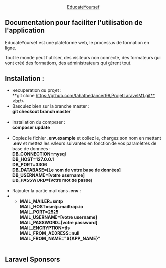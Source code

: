 <p align="center" width="400"><a href="#" target="_blank">EducateYoursef</a></p>

## Documentation pour faciliter l'utilisation de l'application

EducateYoursef est une plateforme web, le processus de formation en ligne.

Tout le monde peut l'utiliser, des visiteurs non connecté, des formateurs qui vont créé des formations, des administrateurs qui gérent tout.

## Installation : 

- Récupération du projet : <br/>
	**git clone https://github.com/tahathedancer98/ProjetLaravelM1.git**<br/><br/>
- Basculez bien sur la branche master : <br/>
    **git checkout branch master**<br/><br/>
- Installation du composer : <br/>
	**composer update**<br/><br/>
- Copiez le fichier **.env.example** et collez le, changez son nom en mettant **.env** et mettez les valeurs suivantes en fonction de vos paramètres de base de données : <br/>
    **DB_CONNECTION=mysql <br/>
    DB_HOST=127.0.0.1 <br/>
    DB_PORT=3306 <br/>
    DB_DATABASE=[Le nom de votre base de données] <br/>
    DB_USERNAME=[votre username] <br/>
    DB_PASSWORD=[votre mot de passe]** <br/><br/>
- Rajouter la partie mail dans **.env** : <br/>
- - **MAIL_MAILER=smtp <br/>
    MAIL_HOST=smtp.mailtrap.io <br/>
    MAIL_PORT=2525 <br/>
    MAIL_USERNAME=[votre username] <br/>
    MAIL_PASSWORD=[votre password] <br/>
    MAIL_ENCRYPTION=tls <br/>
    MAIL_FROM_ADDRESS=null <br/>
    MAIL_FROM_NAME="${APP_NAME}"** <br/><br/>

## Laravel Sponsors

